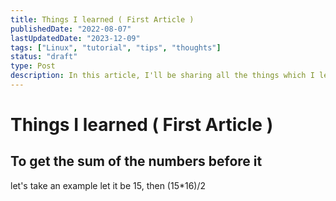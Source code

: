```yaml
---
title: Things I learned ( First Article )
publishedDate: "2022-08-07"
lastUpdatedDate: "2023-12-09"
tags: ["Linux", "tutorial", "tips", "thoughts"]
status: "draft"
type: Post
description: In this article, I'll be sharing all the things which I learned these days within 8th Sept to 15th Sept.
---
```


# Things I learned ( First Article )

## To get the sum of the numbers before it

let's take an example let it be 15,
then (15\*16)/2
